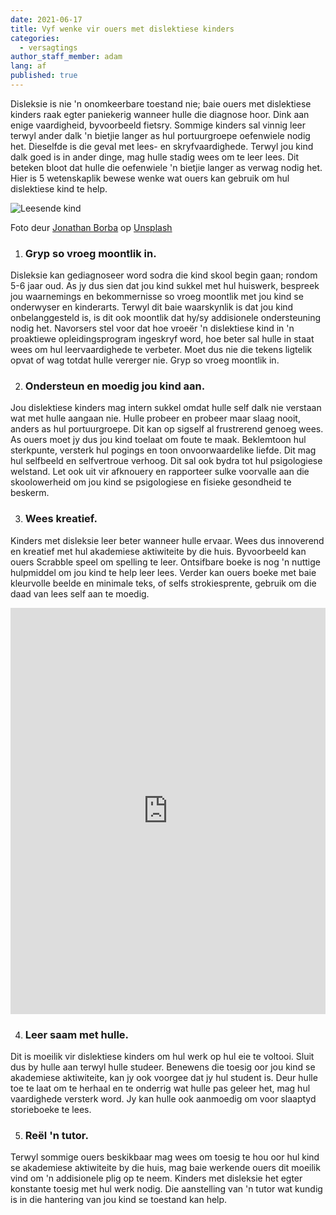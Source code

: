 ```yaml
---
date: 2021-06-17
title: Vyf wenke vir ouers met dislektiese kinders
categories:
  - versagtings
author_staff_member: adam
lang: af
published: true
---
```

Disleksie is nie 'n onomkeerbare toestand nie; baie ouers met dislektiese kinders raak egter paniekerig wanneer hulle die diagnose hoor. Dink aan enige vaardigheid, byvoorbeeld fietsry. Sommige kinders sal vinnig leer terwyl ander dalk 'n bietjie langer as hul portuurgroepe oefenwiele nodig het. Dieselfde is die geval met lees- en skryfvaardighede. Terwyl jou kind dalk goed is in ander dinge, mag hulle stadig wees om te leer lees. Dit beteken bloot dat hulle die oefenwiele 'n bietjie langer as verwag nodig het. Hier is 5 wetenskaplik bewese wenke wat ouers kan gebruik om hul dislektiese kind te help.

![Leesende kind](/images/girl-in-pink-shirt-reading.jpg)
<figcaption>
<span>Foto deur <a rel="nofollow" href="https://unsplash.com/@jonathanborba?utm_source=unsplash&amp;utm_medium=referral&amp;utm_content=creditCopyText">Jonathan Borba</a> op <a rel="nofollow" href="https://unsplash.com/@adamgustavsson/likes?utm_source=unsplash&amp;utm_medium=referral&amp;utm_content=creditCopyText">Unsplash</a></span>
</figcaption>

1. ### Gryp so vroeg moontlik in.
Disleksie kan gediagnoseer word sodra die kind skool begin gaan; rondom 5-6 jaar oud. As jy dus sien dat jou kind sukkel met hul huiswerk, bespreek jou waarnemings en bekommernisse so vroeg moontlik met jou kind se onderwyser en kinderarts. Terwyl dit baie waarskynlik is dat jou kind onbelanggesteld is, is dit ook moontlik dat hy/sy addisionele ondersteuning nodig het. Navorsers stel voor dat hoe vroeër 'n dislektiese kind in 'n proaktiewe opleidingsprogram ingeskryf word, hoe beter sal hulle in staat wees om hul leervaardighede te verbeter. Moet dus nie die tekens ligtelik opvat of wag totdat hulle vererger nie. Gryp so vroeg moontlik in.

2. ### Ondersteun en moedig jou kind aan.
Jou dislektiese kinders mag intern sukkel omdat hulle self dalk nie verstaan wat met hulle aangaan nie. Hulle probeer en probeer maar slaag nooit, anders as hul portuurgroepe. Dit kan op sigself al frustrerend genoeg wees. As ouers moet jy dus jou kind toelaat om foute te maak. Beklemtoon hul sterkpunte, versterk hul pogings en toon onvoorwaardelike liefde. Dit mag hul selfbeeld en selfvertroue verhoog. Dit sal ook bydra tot hul psigologiese welstand. Let ook uit vir afknouery en rapporteer sulke voorvalle aan die skoolowerheid om jou kind se psigologiese en fisieke gesondheid te beskerm.

3. ### Wees kreatief.
Kinders met disleksie leer beter wanneer hulle ervaar. Wees dus innoverend en kreatief met hul akademiese aktiwiteite by die huis. Byvoorbeeld kan ouers Scrabble speel om spelling te leer. Ontsifbare boeke is nog 'n nuttige hulpmiddel om jou kind te help leer lees. Verder kan ouers boeke met baie kleurvolle beelde en minimale teks, of selfs strokiesprente, gebruik om die daad van lees self aan te moedig.

<iframe id="sib" width="100%" height="650px" src="https://17abdf7c.sibforms.com/serve/MUIEAG4ABlzn5_C_d69co9dMTJhZ1MUKaiJn_J_RYUNAmIL1lrvA4Gs0wSHmhPwjICXLAgEZpNE3ZOgSBlVQrHfX03rsOTOBaDKC1qmkA8rPsFX-_n9SGyMFuLMq4HW8IS3QiFNGRrXwck-HGS-4x97tBzwU31t_y6ZZlFUZWsqyhQkOi1dF-uS8G35RKhw4SzBKGSZI_evYbYHv" frameborder="0" scrolling="auto" allowfullscreen style="display: block;margin-left: auto;margin-right: auto;max-width: 100%;"></iframe>

4. ### Leer saam met hulle.
Dit is moeilik vir dislektiese kinders om hul werk op hul eie te voltooi. Sluit dus by hulle aan terwyl hulle studeer. Benewens die toesig oor jou kind se akademiese aktiwiteite, kan jy ook voorgee dat jy hul student is. Deur hulle toe te laat om te herhaal en te onderrig wat hulle pas geleer het, mag hul vaardighede versterk word. Jy kan hulle ook aanmoedig om voor slaaptyd storieboeke te lees.

5. ### Reël 'n tutor.
Terwyl sommige ouers beskikbaar mag wees om toesig te hou oor hul kind se akademiese aktiwiteite by die huis, mag baie werkende ouers dit moeilik vind om 'n addisionele plig op te neem. Kinders met disleksie het egter konstante toesig met hul werk nodig. Die aanstelling van 'n tutor wat kundig is in die hantering van jou kind se toestand kan help. 